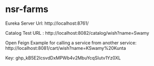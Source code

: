 # nsr-farms
Eureka Server Url: http://localhost:8761/

Catalog Test URL : http://localhost:8082/catalog/wish?name=Swamy

Open Feign Example for calling a service from another service: http://localhost:8081/cart/wish?name=KSwamy%20Kunta

Key: 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
